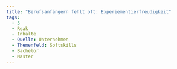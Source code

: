 ```yaml
---
title: "Berufsanfängern fehlt oft: Experiementierfreudigkeit"
tags:
  - 5
  - Reak
  - Inhalte
  - Quelle: Unternehmen
  - Themenfeld: Softskills
  - Bachelor
  - Master
---
```

